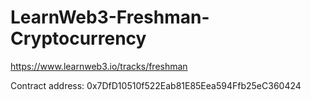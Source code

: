# LearnWeb3-Freshman-Cryptocurrency

https://www.learnweb3.io/tracks/freshman

Contract address: 0x7DfD10510f522Eab81E85Eea594Ffb25eC360424
